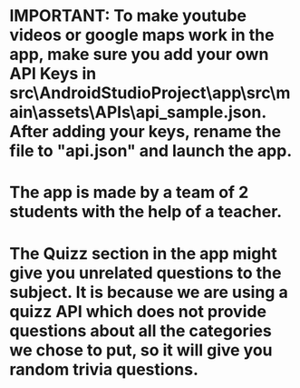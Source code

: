 # IMPORTANT: To make youtube videos or google maps work in the app, make sure you add your own API Keys in src\AndroidStudioProject\app\src\main\assets\APIs\api_sample.json. After adding your keys, rename the file to "api.json" and launch the app.
 
 # The app is made by a team of 2 students with the help of a teacher.
 
 # The Quizz section in the app might give you unrelated questions to the subject. It is because we are using a quizz API which does not provide questions about all the categories we chose to put, so it will give you random trivia questions.
 
 
